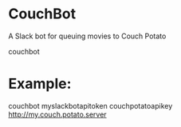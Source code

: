 # CouchBot
A Slack bot for queuing movies to Couch Potato

couchbot <Slack Bot API token> <Couch Potato API key> <Couch Potato server URL>

# Example:
couchbot myslackbotapitoken couchpotatoapikey http://my.couch.potato.server